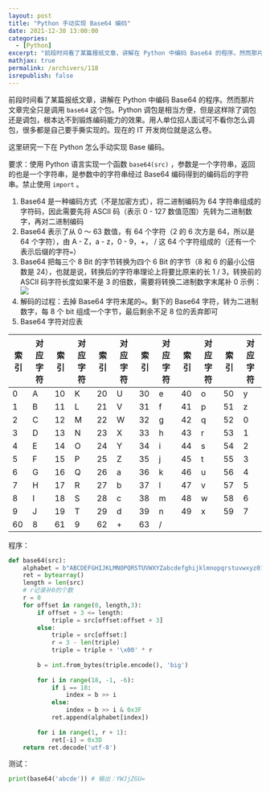 ```yaml
---
layout: post
title: "Python 手动实现 Base64 编码"
date: 2021-12-30 13:00:00
categories: 
  - [Python]
excerpt: "前段时间看了某篇报纸文章，讲解在 Python 中编码 Base64 的程序。然而那片文章完全只是调用 base64 这个包。Python 调包是相当方便，但是这样除了调包还是调包，根本达不到锻炼编码能力的效果。用人单位招人面试可不看你怎么调包，很多都是自己要手撕实现的。现在的 IT 开发岗位就是这么卷。这里研究一下在 Python 怎么手动实现 Base 编码。"
mathjax: true
permalink: /archivers/118
isrepublish: false
---
```


前段时间看了某篇报纸文章，讲解在 Python 中编码 Base64 的程序。然而那片文章完全只是调用 ```base64``` 这个包。Python 调包是相当方便，但是这样除了调包还是调包，根本达不到锻炼编码能力的效果。用人单位招人面试可不看你怎么调包，很多都是自己要手撕实现的。现在的 IT 开发岗位就是这么卷。

这里研究一下在 Python 怎么手动实现 Base 编码。

要求：使用 Python 语言实现一个函数 ```base64(src)``` ，参数是一个字符串，返回的也是一个字符串，是参数中的字符串经过 Base64 编码得到的编码后的字符串。禁止使用 ```import``` 。

1. Base64 是一种编码方式（不是加密方式），将二进制编码为 64 字符串组成的字符码，因此需要先将 ASCII 码（表示 0 - 127 数值范围）先转为二进制数字，再对二进制编码
2. Base64 表示了从 0 ～ 63 数值，有 64 个字符（2 的 6 次方是 64，所以是 64 个字符），由 A - Z，a - z，0 - 9，+， / 这 64 个字符组成的（还有一个表示后缀的字符```=```）
3. Base64 把每三个 8 Bit 的字节转换为四个 6 Bit 的字节（8 和 6 的最小公倍数是 24），也就是说，转换后的字符串理论上将要比原来的长 1 / 3，转换前的 ASCII 码字符长度如果不是 3 的倍数，需要将转换二进制数字末尾补 0
示例：
![](https://pic1.xuehuaimg.com/proxy/https://img-blog.csdnimg.cn/6691a9a9e0fc4ceaaf9a3e2b30432a74.png)
4. 解码的过程：去掉 Base64 字符末尾的```=```。剩下的 Base64 字符，转为二进制数字，每 8 个 bit 组成一个字节，最后剩余不足 8 位的丢弃即可
5. Base64 字符对应表
<table><thead><tr><th>索引</th><th>对应字符</th><th>索引</th><th>对应字符</th><th>索引</th><th>对应字符</th><th>索引</th><th>对应字符</th><th>索引</th><th>对应字符</th><th>索引</th><th>对应字符</th></tr></thead><tbody><tr><td>0</td><td>A</td><td>10</td><td>K</td><td>20</td><td>U</td><td>30</td><td>e</td><td>40</td><td>o</td><td>50</td><td>y</td></tr><tr><td>1</td><td>B</td><td>11</td><td>L</td><td>21</td><td>V</td><td>31</td><td>f</td><td>41</td><td>p</td><td>51</td><td>z</td></tr><tr><td>2</td><td>C</td><td>12</td><td>M</td><td>22</td><td>W</td><td>32</td><td>g</td><td>42</td><td>q</td><td>52</td><td>0</td></tr><tr><td>3</td><td>D</td><td>13</td><td>N</td><td>23</td><td>X</td><td>33</td><td>h</td><td>43</td><td>r</td><td>53</td><td>1</td></tr><tr><td>4</td><td>E</td><td>14</td><td>O</td><td>24</td><td>Y</td><td>34</td><td>i</td><td>44</td><td>s</td><td>54</td><td>2</td></tr><tr><td>5</td><td>F</td><td>15</td><td>P</td><td>25</td><td>Z</td><td>35</td><td>j</td><td>45</td><td>t</td><td>55</td><td>3</td></tr><tr><td>6</td><td>G</td><td>16</td><td>Q</td><td>26</td><td>a</td><td>36</td><td>k</td><td>46</td><td>u</td><td>56</td><td>4</td></tr><tr><td>7</td><td>H</td><td>17</td><td>R</td><td>27</td><td>b</td><td>37</td><td>l</td><td>47</td><td>v</td><td>57</td><td>5</td></tr><tr><td>8</td><td>I</td><td>18</td><td>S</td><td>28</td><td>c</td><td>38</td><td>m</td><td>48</td><td>w</td><td>58</td><td>6</td></tr><tr><td>9</td><td>J</td><td>19</td><td>T</td><td>29</td><td>d</td><td>39</td><td>n</td><td>49</td><td>x</td><td>59</td><td>7</td></tr><tr><td>60</td><td>8</td><td>61</td><td>9</td><td>62</td><td>+</td><td>63</td><td>/</td><td></td><td></td><td></td><td></td></tr></tbody></table>

程序：
```python
def base64(src):
    alphabet = b"ABCDEFGHIJKLMNOPQRSTUVWXYZabcdefghijklmnopqrstuvwxyz0123456789+/"
    ret = bytearray()
    length = len(src)
    # r记录补0的个数
    r = 0
    for offset in range(0, length,3):
        if offset + 3 <= length:
            triple = src[offset:offset + 3]
        else:
            triple = src[offset:]
            r = 3 - len(triple)
            triple = triple + '\x00' * r
        
        b = int.from_bytes(triple.encode(), 'big')
 
        for i in range(18, -1, -6):
            if i == 18:
                index = b >> i
            else:
                index = b >> i & 0x3F
            ret.append(alphabet[index])
 
        for i in range(1, r + 1):
            ret[-i] = 0x3D
    return ret.decode('utf-8')
```

测试：
```python
print(base64('abcde')) # 输出：YWJjZGU=
```